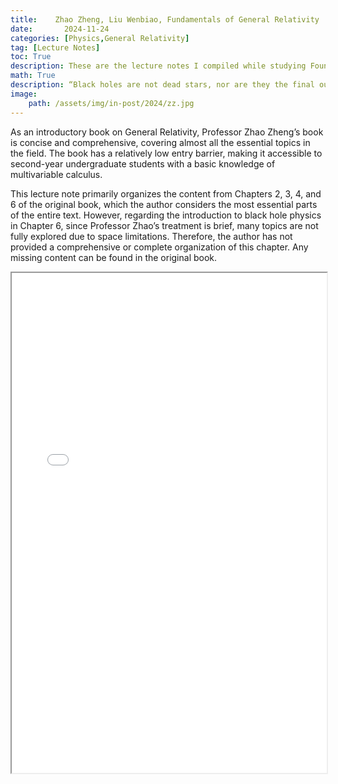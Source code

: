 ```yaml
---
title:    Zhao Zheng, Liu Wenbiao, Fundamentals of General Relativity
date:       2024-11-24
categories: [Physics,General Relativity]
tag: [Lecture Notes]
toc: True
description: These are the lecture notes I compiled while studying Foundations of General Relativity by Professor Zhao Zheng.
math: True
description: “Black holes are not dead stars, nor are they the final outcome of stellar evolution; rather, they are just one stage in the process of stellar evolution.”
image: 
    path: /assets/img/in-post/2024/zz.jpg
---
```


As an introductory book on General Relativity, Professor Zhao Zheng’s book is concise and comprehensive, covering almost all the essential topics in the field. The book has a relatively low entry barrier, making it accessible to second-year undergraduate students with a basic knowledge of multivariable calculus.

This lecture note primarily organizes the content from Chapters 2, 3, 4, and 6 of the original book, which the author considers the most essential parts of the entire text. However, regarding the introduction to black hole physics in Chapter 6, since Professor Zhao’s treatment is brief, many topics are not fully explored due to space limitations. Therefore, the author has not provided a comprehensive or complete organization of this chapter. Any missing content can be found in the original book.

<iframe src="/assets/PDF/赵峥、刘文彪,广义相对论基础.pdf" width="100%" height='800'></iframe>